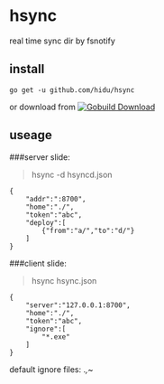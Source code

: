 hsync
===
real time sync dir by fsnotify

## install

```
go get -u github.com/hidu/hsync
```
or download from 
[![Gobuild Download](http://gobuild.io/badge/github.com/hidu/hsync/downloads.svg)](http://gobuild.io/github.com/hidu/hsync)

## useage
###server slide:
>hsync -d hsyncd.json

```
{
    "addr":":8700",
    "home":"./",
    "token":"abc",
    "deploy":[
        {"from":"a/","to":"d/"}
    ]
}
```
###client slide:
>hsync hsync.json  

```
{
    "server":"127.0.0.1:8700",
    "home":"./",
    "token":"abc",
    "ignore":[
        "*.exe"
    ]
}
```

default ignore files: .*,*~